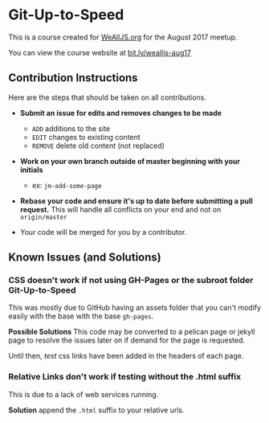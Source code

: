 # Git-Up-to-Speed

This is a course created for [WeAllJS.org](http://wealljs.org) for the August 2017 meetup.

You can view the course website at [bit.ly/wealljs-aug17](bit.ly/wealljs-aug17)

## Contribution Instructions
Here are the steps that should be taken on all contributions.

* **Submit an issue for edits and removes changes to be made**
    * `ADD` additions to the site
    * `EDIT` changes to existing content
    * `REMOVE` delete old content (not replaced)

* **Work on your own branch outside of master beginning with your initials**
  * ex: `jm-add-some-page`

* **Rebase your code and ensure it's up to date before submitting a pull request.**
  This will handle all conflicts on your end and not on `origin/master`

* Your code will be merged for you by a contributor.

## Known Issues (and Solutions)
### CSS doesn't work if not using GH-Pages or the subroot folder Git-Up-to-Speed  

This was mostly due to GitHub having an assets folder that you can't modify easily with the base with the base `gh-pages`.

**Possible Solutions**
This code may be converted to a pelican page or jekyll page to resolve the issues later on if demand for the page is requested.

Until then, *test* css links have been added in the headers of each page.

### Relative Links don't work if testing without the .html suffix
This is due to a lack of web services running.

 **Solution**
 append the `.html` suffix to your relative urls.
